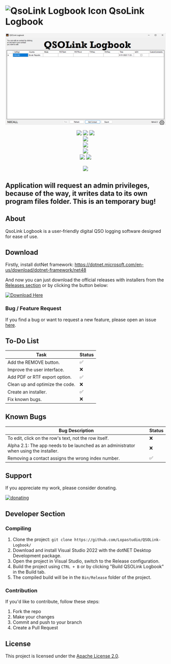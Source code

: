 # ![QsoLink Logbook Icon](QSOLink_Icon_Full_New.ico) QsoLink Logbook

![QsoLink Logbook Image](screenshot.png)

<p align= "center">
   <img src="https://img.shields.io/github/languages/top/Lopastudio/QSOLink-Logbook">
   <img src="https://img.shields.io/github/stars/Lopastudio/QSOLink-Logbook">
   <img src="https://img.shields.io/github/forks/Lopastudio/QSOLink-Logbook">
   <br>
   <img src="https://img.shields.io/github/last-commit/Lopastudio/QSOLink-Logbook">
   <br>
   <img src="https://img.shields.io/github/downloads/Lopastudio/QSOLink-Logbook/total">
   <br>
   <img src="https://img.shields.io/github/license/Lopastudio/QSOLink-Logbook">
   <br>
   <img src="https://img.shields.io/github/issues/Lopastudio/QSOLink-Logbook">
   <img src="https://img.shields.io/github/issues-closed/Lopastudio/QSOLink-Logbook">
   <br>
   <br>
   <img src="https://repobeats.axiom.co/api/embed/4f816b049bbc42e53f44225e7d4c72c6345d5b0c.svg">
</p>


## Application will request an admin privileges, because of the way, it writes data to its own program files folder. This is an temporary bug!

## About

QsoLink Logbook is a user-friendly digital QSO logging software designed for ease of use.

## Download
Firstly, install dotNet framework: https://dotnet.microsoft.com/en-us/download/dotnet-framework/net48

And now you can just download the official releases with installers from the [Releases section](https://github.com/Lopastudio/QSOLink-Logbook/releases) or by clicking the button below:

[![Download Here](https://github.com/Lopastudio/QSOLink-Logbook/releases)](https://github.com/Lopastudio/QSOLink-Logbook/releases)

### Bug / Feature Request

If you find a bug or want to request a new feature, please open an issue [here](https://github.com/Lopastudio/QSOLink-Logbook/issues/new).

## To-Do List

| Task                                           | Status |
| ---------------------------------------------- | ------ |
| Add the REMOVE button.                         | ✅     |
| Improve the user interface.                    | ❌     |
| Add PDF or RTF export option.                  | ✅     |
| Clean up and optimize the code.                | ❌     |
| Create an installer.                           | ✅     |
| Fix known bugs.                                | ❌     |

## Known Bugs

| Bug Description                                | Status |
| ---------------------------------------------- | ------ |
| To edit, click on the row's text, not the row itself. |❌      |
| Alpha 2.1: The app needs to be launched as an administrator when using the installer. | ❌   |
| Removing a contact assigns the wrong index number. | ✅     |


## Support

If you appreciate my work, please consider donating.

[![donating](https://www.paypalobjects.com/en_US/i/btn/btn_donateCC_LG.gif)](https://www.paypal.com/donate/?hosted_button_id=JQM3976LAZR4U)

## Developer Section

### Compiling

1. Clone the project: `git clone https://github.com/Lopastudio/QSOLink-Logbook/`
2. Download and install Visual Studio 2022 with the dotNET Desktop Development package.
3. Open the project in Visual Studio, switch to the Release configuration.
4. Build the project using `CTRL + B` or by clicking "Build QSOLink Logbook" in the Build tab.
5. The compiled build will be in the `Bin/Release` folder of the project.

### Contribution

If you'd like to contribute, follow these steps:
1. Fork the repo
2. Make your changes
3. Commit and push to your branch
4. Create a Pull Request

## License

This project is licensed under the [Apache License 2.0](https://github.com/Lopastudio/QSOLink-Logbook/blob/master/LICENSE.txt).
